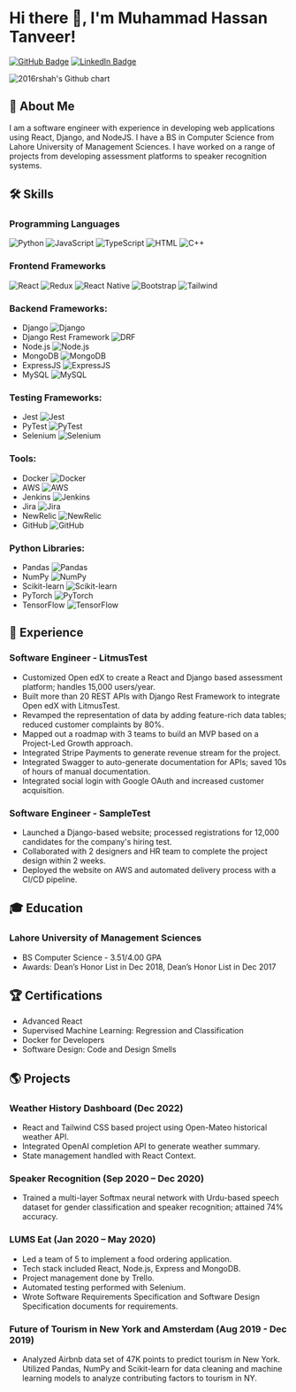 # Hi there 👋, I'm Muhammad Hassan Tanveer!

[![GitHub Badge](https://img.shields.io/badge/-GitHub-181717?style=flat-square&logo=GitHub&logoColor=white&link=https://github.com/hassantanveer)](https://github.com/hassantanveer97)
[![LinkedIn Badge](https://img.shields.io/badge/-LinkedIn-blue?style=flat-square&logo=Linkedin&logoColor=white&link=https://www.linkedin.com/in/hassan-tanveer-se)](https://www.linkedin.com/in/hassan-tanveer-se)

<img src="https://ghchart.rshah.org/hassantanveer97" alt="2016rshah's Github chart" />

## 🚀 About Me
I am a software engineer with experience in developing web applications using React, Django, and NodeJS. I have a BS in Computer Science from Lahore University of Management Sciences. I have worked on a range of projects from developing assessment platforms to speaker recognition systems.

## 🛠 Skills
### Programming Languages
![Python](https://img.shields.io/badge/-Python-3776AB?style=for-the-badge&logo=python&logoColor=white)
![JavaScript](https://img.shields.io/badge/-JavaScript-F7DF1E?style=for-the-badge&logo=javascript&logoColor=black)
![TypeScript](https://img.shields.io/badge/-TypeScript-3178C6?style=for-the-badge&logo=typescript&logoColor=white)
![HTML](https://img.shields.io/badge/-HTML-E34F26?style=for-the-badge&logo=html5&logoColor=white)
![C++](https://img.shields.io/badge/-C++-00599C?style=for-the-badge&logo=c%2B%2B&logoColor=white)

### Frontend Frameworks
![React](https://img.shields.io/badge/-React-61DAFB?style=for-the-badge&logo=react&logoColor=black)
![Redux](https://img.shields.io/badge/-Redux-764ABC?style=for-the-badge&logo=redux&logoColor=white)
![React Native](https://img.shields.io/badge/-React_Native-61DAFB?style=for-the-badge&logo=react&logoColor=black)
![Bootstrap](https://img.shields.io/badge/-Bootstrap-7952B3?style=for-the-badge&logo=bootstrap&logoColor=white)
![Tailwind](https://img.shields.io/badge/-Tailwind-38B2AC?style=for-the-badge&logo=tailwind-css&logoColor=white)

### Backend Frameworks:
- Django ![Django](https://img.shields.io/badge/-Django-092E20?logo=django&logoColor=white)
- Django Rest Framework ![DRF](https://img.shields.io/badge/-Django_Rest_Framework-092E20?logo=django&logoColor=white)
- Node.js ![Node.js](https://img.shields.io/badge/-Node.js-339933?logo=node.js&logoColor=white)
- MongoDB ![MongoDB](https://img.shields.io/badge/-MongoDB-47A248?logo=mongodb&logoColor=white)
- ExpressJS ![ExpressJS](https://img.shields.io/badge/-Express.js-000000?logo=express&logoColor=white)
- MySQL ![MySQL](https://img.shields.io/badge/-MySQL-4479A1?logo=mysql&logoColor=white)

### Testing Frameworks:
- Jest ![Jest](https://img.shields.io/badge/-Jest-C21325?logo=jest&logoColor=white)
- PyTest ![PyTest](https://img.shields.io/badge/-PyTest-0A9EDC?logo=python&logoColor=white)
- Selenium ![Selenium](https://img.shields.io/badge/-Selenium-43B02A?logo=selenium&logoColor=white)

### Tools:
- Docker ![Docker](https://img.shields.io/badge/-Docker-2496ED?logo=docker&logoColor=white)
- AWS ![AWS](https://img.shields.io/badge/-AWS-232F3E?logo=amazon-aws&logoColor=white)
- Jenkins ![Jenkins](https://img.shields.io/badge/-Jenkins-D24939?logo=jenkins&logoColor=white)
- Jira ![Jira](https://img.shields.io/badge/-Jira-0052CC?logo=jira&logoColor=white)
- NewRelic ![NewRelic](https://img.shields.io/badge/-NewRelic-008C99?logo=newrelic&logoColor=white)
- GitHub ![GitHub](https://img.shields.io/badge/-GitHub-181717?logo=github&logoColor=white)

### Python Libraries:
- Pandas ![Pandas](https://img.shields.io/badge/-Pandas-150458?logo=pandas&logoColor=white)
- NumPy ![NumPy](https://img.shields.io/badge/-NumPy-013243?logo=numpy&logoColor=white)
- Scikit-learn ![Scikit-learn](https://img.shields.io/badge/-Scikit--learn-F7931E?logo=scikit-learn&logoColor=white)
- PyTorch ![PyTorch](https://img.shields.io/badge/-PyTorch-EE4C2C?logo=pytorch&logoColor=white)
- TensorFlow ![TensorFlow](https://img.shields.io/badge/-TensorFlow-FF6F00?logo=tensorflow&logoColor=white)

## 🔭 Experience
### Software Engineer - LitmusTest
- Customized Open edX to create a React and Django based assessment platform; handles 15,000 users/year.
- Built more than 20 REST APIs with Django Rest Framework to integrate Open edX with LitmusTest.
- Revamped the representation of data by adding feature-rich data tables; reduced customer complaints by 80%.
- Mapped out a roadmap with 3 teams to build an MVP based on a Project-Led Growth approach.
- Integrated Stripe Payments to generate revenue stream for the project.
- Integrated Swagger to auto-generate documentation for APIs; saved 10s of hours of manual documentation.
- Integrated social login with Google OAuth and increased customer acquisition.

### Software Engineer - SampleTest
- Launched a Django-based website; processed registrations for 12,000 candidates for the company's hiring test.
- Collaborated with 2 designers and HR team to complete the project design within 2 weeks.
- Deployed the website on AWS and automated delivery process with a CI/CD pipeline.

## 🎓 Education
### Lahore University of Management Sciences
- BS Computer Science - 3.51/4.00 GPA
- Awards: Dean’s Honor List in Dec 2018, Dean’s Honor List in Dec 2017

## 🏆 Certifications
- Advanced React
- Supervised Machine Learning: Regression and Classification
- Docker for Developers
- Software Design: Code and Design Smells

## 🌎 Projects
### Weather History Dashboard (Dec 2022)
- React and Tailwind CSS based project using Open-Mateo historical weather API.
- Integrated OpenAI completion API to generate weather summary.
- State management handled with React Context.

### Speaker Recognition (Sep 2020 – Dec 2020)
- Trained a multi-layer Softmax neural network with Urdu-based speech dataset for gender classification and speaker recognition; attained 74% accuracy.

### LUMS Eat (Jan 2020 – May 2020)
- Led a team of 5 to implement a food ordering application.
- Tech stack included React, Node.js, Express and MongoDB.
- Project management done by Trello.
- Automated testing performed with Selenium.
- Wrote Software Requirements Specification and Software Design Specification documents for requirements.

### Future of Tourism in New York and Amsterdam (Aug 2019 - Dec 2019)
- Analyzed Airbnb data set of 47K points to predict tourism in New York. Utilized Pandas, NumPy and
Scikit-learn for data cleaning and machine learning models to analyze contributing factors to tourism in NY.
